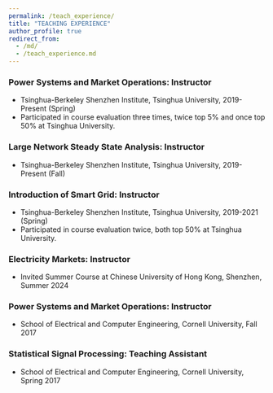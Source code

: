 ```yaml
---
permalink: /teach_experience/
title: "TEACHING EXPERIENCE"
author_profile: true
redirect_from: 
  - /md/
  - /teach_experience.md
---
```


### Power Systems and Market Operations: Instructor
- Tsinghua-Berkeley Shenzhen Institute, Tsinghua University, 2019-Present (Spring)  
- Participated in course evaluation three times, twice top 5% and once top 50% at Tsinghua University.

### Large Network Steady State Analysis: Instructor 
- Tsinghua-Berkeley Shenzhen Institute, Tsinghua University, 2019-Present (Fall)

### Introduction of Smart Grid: Instructor 
- Tsinghua-Berkeley Shenzhen Institute, Tsinghua University, 2019-2021 (Spring)  
- Participated in course evaluation twice, both top 50% at Tsinghua University.

### Electricity Markets: Instructor 
- Invited Summer Course at Chinese University of Hong Kong, Shenzhen, Summer 2024

### Power Systems and Market Operations: Instructor 
- School of Electrical and Computer Engineering, Cornell University, Fall 2017

### Statistical Signal Processing: Teaching Assistant 
- School of Electrical and Computer Engineering, Cornell University, Spring 2017
